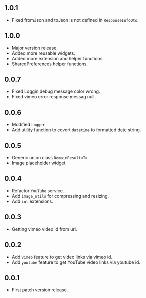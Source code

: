 ## 1.0.1

- Fixed fromJson and toJson is not defined in `ResponseInfoDto`.

## 1.0.0

- Major version release.
- Added more reusable widgets.
- Added more extension and helper functions.
- SharedPreferences helper functions.

## 0.0.7

- Fixed Loggin debug message color wrong.
- Fixed vimeo error response messag null.

## 0.0.6

- Modified `Logger`
- Add utility function to covert `datetime` to formatted date string.

## 0.0.5

- Generic union class `DomainResult<T>`
- Image placeholder widget

## 0.0.4

- Refactor `YouTube` service.
- Add `image_utils` for compressing and resizing.
- Add `int` extensions.

## 0.0.3

- Getting vimeo video id from url.

## 0.0.2

- Add `vimeo` feature to get video links via vimeo id.
- Add `youtube` feature to get YouTube video links via youtube id.

## 0.0.1

- First patch version release.
